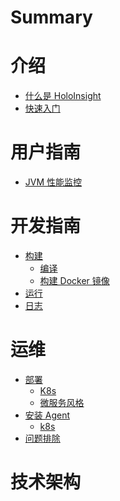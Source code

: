 # Summary


# 介绍
- [什么是 HoloInsight](introduction/what-is-holoinsight.md)
- [快速入门](introduction/quick-start.md)


# 用户指南
- [JVM 性能监控](user-guide/jvm-performance-monitor.md)

# 开发指南
- [构建]()
  - [编译](dev-guide/build/compile.md)
  - [构建 Docker 镜像](dev-guide/build/build-docker-image.md)
- [运行]()
- [日志]()


# 运维
- [部署]()
  - [K8s](operations/deployment/k8s.md)
  - [微服务风格]()
- [安装 Agent]()
  - [k8s]()
- [问题排除]()


# 技术架构

